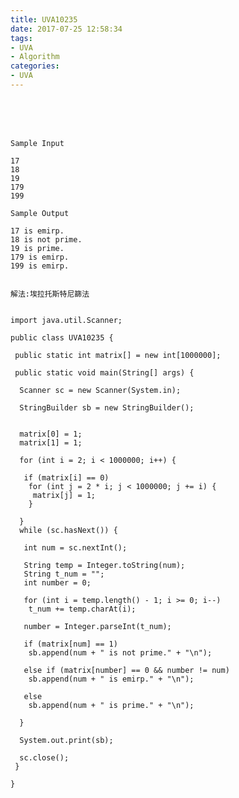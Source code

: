 ```yaml
---
title: UVA10235
date: 2017-07-25 12:58:34
tags:
- UVA
- Algorithm
categories:
- UVA
---
```




 <br /> <br /> <br />

<!-- more -->

	Sample Input

	17
	18
	19
	179
	199
	
	Sample Output

	17 is emirp.
	18 is not prime.
	19 is prime.
	179 is emirp.
	199 is emirp.
	
	
	解法:埃拉托斯特尼篩法
	
	
	import java.util.Scanner;

	public class UVA10235 {

	 public static int matrix[] = new int[1000000];

	 public static void main(String[] args) {

	  Scanner sc = new Scanner(System.in);

	  StringBuilder sb = new StringBuilder();

	  
	  matrix[0] = 1;
	  matrix[1] = 1;

	  for (int i = 2; i < 1000000; i++) {

	   if (matrix[i] == 0)
		for (int j = 2 * i; j < 1000000; j += i) {
		 matrix[j] = 1;
		}

	  }
	  while (sc.hasNext()) {

	   int num = sc.nextInt();

	   String temp = Integer.toString(num);
	   String t_num = "";
	   int number = 0;

	   for (int i = temp.length() - 1; i >= 0; i--)
		t_num += temp.charAt(i);

	   number = Integer.parseInt(t_num);

	   if (matrix[num] == 1)
		sb.append(num + " is not prime." + "\n");

	   else if (matrix[number] == 0 && number != num)
		sb.append(num + " is emirp." + "\n");

	   else
		sb.append(num + " is prime." + "\n");

	  }

	  System.out.print(sb);

	  sc.close();
	 }

	}
</br>
